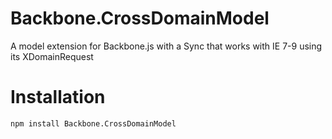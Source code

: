 # Backbone.CrossDomainModel

A model extension for Backbone.js with a Sync that works with IE 7-9 using its XDomainRequest

# Installation

```
npm install Backbone.CrossDomainModel
```
